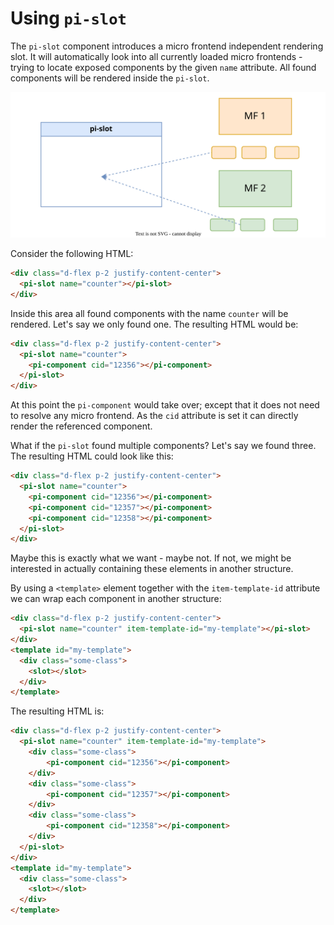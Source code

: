 # Using `pi-slot`

The `pi-slot` component introduces a micro frontend independent rendering slot. It will automatically look into all currently loaded micro frontends - trying to locate exposed components by the given `name` attribute. All found components will be rendered inside the `pi-slot`.

![`pi-slot`](../../images/pi-slot.svg)

Consider the following HTML:

```html
<div class="d-flex p-2 justify-content-center">
  <pi-slot name="counter"></pi-slot>
</div>
```

Inside this area all found components with the name `counter` will be rendered. Let's say we only found one. The resulting HTML would be:

```html
<div class="d-flex p-2 justify-content-center">
  <pi-slot name="counter">
    <pi-component cid="12356"></pi-component>
  </pi-slot>
</div>
```

At this point the `pi-component` would take over; except that it does not need to resolve any micro frontend. As the `cid` attribute is set it can directly render the referenced component.

What if the `pi-slot` found multiple components? Let's say we found three. The resulting HTML could look like this:

```html
<div class="d-flex p-2 justify-content-center">
  <pi-slot name="counter">
    <pi-component cid="12356"></pi-component>
    <pi-component cid="12357"></pi-component>
    <pi-component cid="12358"></pi-component>
  </pi-slot>
</div>
```

Maybe this is exactly what we want - maybe not. If not, we might be interested in actually containing these elements in another structure.

By using a `<template>` element together with the `item-template-id` attribute we can wrap each component in another structure:

```html
<div class="d-flex p-2 justify-content-center">
  <pi-slot name="counter" item-template-id="my-template"></pi-slot>
</div>
<template id="my-template">
  <div class="some-class">
    <slot></slot>
  </div>
</template>
```

The resulting HTML is:

```html
<div class="d-flex p-2 justify-content-center">
  <pi-slot name="counter" item-template-id="my-template">
    <div class="some-class">
        <pi-component cid="12356"></pi-component>
    </div>
    <div class="some-class">
        <pi-component cid="12357"></pi-component>
    </div>
    <div class="some-class">
        <pi-component cid="12358"></pi-component>
    </div>
  </pi-slot>
</div>
<template id="my-template">
  <div class="some-class">
    <slot></slot>
  </div>
</template>
```
